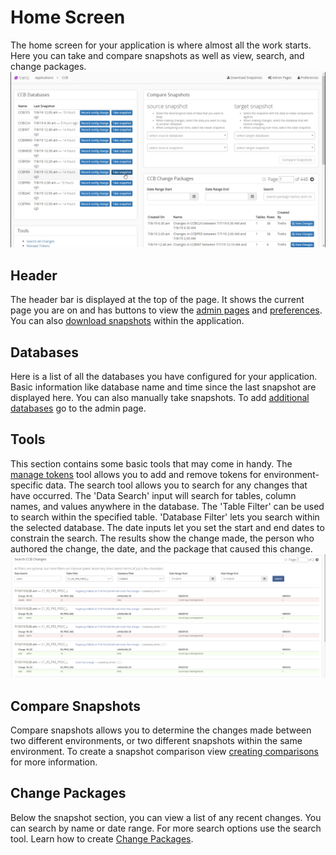 # Home Screen

The home screen for your application is where almost all the work starts. Here you can take and compare snapshots as well as view, search, and change packages.
<img src="Media/Application-Overview.png">

## Header

The header bar is displayed at the top of the page. It shows the current page you are on and has buttons to view the [admin pages](Admin-Pages.md) and [preferences](Preferences.md). You can also [download snapshots](Use-A-Package.md#downloading-a-snapshot) within the application.

## Databases

Here is a list of all the databases you have configured for your application. Basic information like database name and time since the last snapshot are displayed here. You can also manually take snapshots. To add [additional databases](Admin-Pages.md#setting-up-a-database) go to the admin page.

## Tools

This section contains some basic tools that may come in handy. The [manage tokens](Use-Tokens.md) tool allows you to add and remove tokens for environment-specific data. The search tool allows you to search for any changes that have occurred. The 'Data Search' input will search for tables, column names, and values anywhere in the database. The 'Table Filter' can be used to search within the specified table. 'Database Filter' lets you search within the selected database. The date inputs let you set the start and end dates to constrain the search. The results show the change made, the person who authored the change, the date, and the package that caused this change.  
<img src="Media/Application-Overview-Search.png">

## Compare Snapshots

Compare snapshots allows you to determine the changes made between two different environments, or two different snapshots within the same environment. To create a snapshot comparison view [creating comparisons](Snapshot-Comparisons.md) for more information.

## Change Packages

Below the snapshot section, you can view a list of any recent changes. You can search by name or date range. For more search options use the search tool. Learn how to create [Change Packages](Change-Packages.md).

